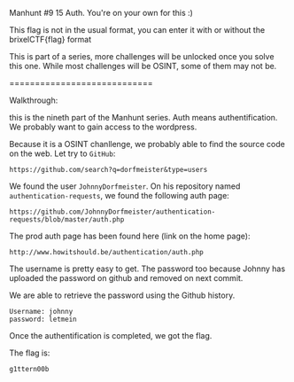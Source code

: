 Manhunt #9
15
Auth. You're on your own for this :)

This flag is not in the usual format, you can enter it with or without the brixelCTF{flag} format

This is part of a series, more challenges will be unlocked once you solve this one. While most challenges will be OSINT, some of them may not be.

============================

Walkthrough:

this is the nineth part of the Manhunt series. Auth means authentification. We probably want to gain access to the wordpress.

Because it is a OSINT chanllenge, we probably able to find the source code on the web. Let try to `GitHub`:
```
https://github.com/search?q=dorfmeister&type=users
```

We found the user `JohnnyDorfmeister`. On his repository named `authentication-requests`, we found the following auth page:
```
https://github.com/JohnnyDorfmeister/authentication-requests/blob/master/auth.php
```

The prod auth page has been found here (link on the home page):
```
http://www.howitshould.be/authentication/auth.php
```

The username is pretty easy to get. The password too because Johnny has uploaded the password on github and removed on next commit. 

We are able to retrieve the password using the Github history.

```
Username: johnny
password: letmein
```

Once the authentification is completed, we got the flag.

The flag is:
```
g1ttern00b
```
